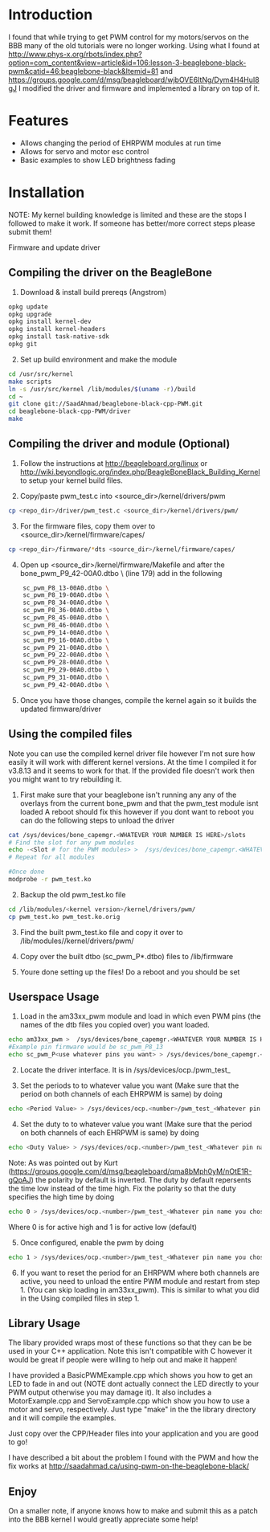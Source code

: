Introduction
========================
I found that while trying to get PWM control for my motors/servos on the BBB 
many of the old tutorials were no longer working. Using what I found at 
http://www.phys-x.org/rbots/index.php?option=com_content&view=article&id=106:lesson-3-beaglebone-black-pwm&catid=46:beaglebone-black&Itemid=81 
and https://groups.google.com/d/msg/beagleboard/wjbOVE6ItNg/Dym4H4HuI8gJ
I modified the driver and firmware and implemented a library on top of it.

Features
========================
* Allows changing the period of EHRPWM modules at run time
* Allows for servo and motor esc control
* Basic examples to show LED brightness fading

Installation
========================

NOTE: My kernel building knowledge is limited and these are the stops I followed to make it work. 
      If someone has better/more correct steps please submit them!

Firmware and update driver

Compiling the driver on the BeagleBone
-------------------------------
1) Download & install build prereqs (Angstrom)
````sh
opkg update
opkg upgrade
opkg install kernel-dev
opkg install kernel-headers
opkg install task-native-sdk
opkg git
````

2) Set up build environment and make the module
````sh
cd /usr/src/kernel
make scripts
ln -s /usr/src/kernel /lib/modules/$(uname -r)/build
cd ~
git clone git://SaadAhmad/beaglebone-black-cpp-PWM.git
cd beaglebone-black-cpp-PWM/driver
make
````

Compiling the driver and module (Optional)
-------------------------------
1) Follow the instructions at http://beagleboard.org/linux or http://wiki.beyondlogic.org/index.php/BeagleBoneBlack_Building_Kernel 
   to setup your kernel build files. 
   
2) Copy/paste pwm_test.c into <source_dir>/kernel/drivers/pwm
````sh
cp <repo_dir>/driver/pwm_test.c <source_dir>/kernel/drivers/pwm/
````

3) For the firmware files, copy them over to <source_dir>/kernel/firmware/capes/
````sh
cp <repo_dir>/firmware/*dts <source_dir>/kernel/firmware/capes/
````

4) Open up <source_dir>/kernel/firmware/Makefile and after the  bone_pwm_P9_42-00A0.dtbo \ (line 179) add in the following
````sh
	sc_pwm_P8_13-00A0.dtbo \
	sc_pwm_P8_19-00A0.dtbo \
	sc_pwm_P8_34-00A0.dtbo \
	sc_pwm_P8_36-00A0.dtbo \
	sc_pwm_P8_45-00A0.dtbo \
	sc_pwm_P8_46-00A0.dtbo \
	sc_pwm_P9_14-00A0.dtbo \
	sc_pwm_P9_16-00A0.dtbo \
	sc_pwm_P9_21-00A0.dtbo \
	sc_pwm_P9_22-00A0.dtbo \
	sc_pwm_P9_28-00A0.dtbo \
	sc_pwm_P9_29-00A0.dtbo \
	sc_pwm_P9_31-00A0.dtbo \
	sc_pwm_P9_42-00A0.dtbo \
````

5) Once you have those changes, compile the kernel again so it builds the updated firmware/driver

Using the compiled files
------------------------
Note you can use the compiled kernel driver file however I'm not sure how easily it will work with different kernel versions. 
At the time I compiled it for v3.8.13 and it seems to work for that. If the provided file doesn't work then you might want to try rebuilding it.

1) First make sure that your beaglebone isn't running any any of the overlays from the current bone_pwm and that the pwm_test module isnt loaded
   A reboot should fix this however if you dont want to reboot you can do the following steps to unload the driver 
````sh
cat /sys/devices/bone_capemgr.<WHATEVER YOUR NUMBER IS HERE>/slots
# Find the slot for any pwm modules
echo -<Slot # for the PWM modules> >  /sys/devices/bone_capemgr.<WHATEVER YOUR NUMBER IS HERE>/slots
# Repeat for all modules

#Once done
modprobe -r pwm_test.ko
````

2) Backup the old pwm_test.ko file
````sh
cd /lib/modules/<kernel version>/kernel/drivers/pwm/
cp pwm_test.ko pwm_test.ko.orig   
````
     
3) Find the built pwm_test.ko file and copy it over to /lib/modules/<kernel version>/kernel/drivers/pwm/
 
4) Copy over the built dtbo (sc_pwm_P*.dtbo) files to /lib/firmware

5) Youre done setting up the files! Do a reboot and you should be set

Userspace Usage
------------------------
1) Load in the am33xx_pwm module and load in which even PWM pins (the names of the dtb files you copied over) you want loaded.

````sh
echo am33xx_pwm >  /sys/devices/bone_capemgr.<WHATEVER YOUR NUMBER IS HERE>/slots
#Example pin firmware would be sc_pwm_P8_13
echo sc_pwm_P<use whatever pins you want> > /sys/devices/bone_capemgr.<WHATEVER YOUR NUMBER IS HERE>/slots
````

2) Locate the driver interface. It is in /sys/devices/ocp.<number>/pwm_test_<Whatever pin name you chose>

3) Set the periods to to whatever value you want (Make sure that the period on both channels of each EHRPWM is same) by doing
````sh
echo <Period Value> > /sys/devices/ocp.<number>/pwm_test_<Whatever pin name you chose>/period
````

4) Set the duty to to whatever value you want (Make sure that the period on both channels of each EHRPWM is same) by doing
````sh
echo <Duty Value> > /sys/devices/ocp.<number>/pwm_test_<Whatever pin name you chose>/duty
````

Note: As was pointed out by Kurt (https://groups.google.com/d/msg/beagleboard/qma8bMph0yM/nOtE1R-gQpAJ) the polarity by default is inverted. 
The duty by default repersents the time low instead of the time high. 
Fix the polarity so that the duty specifies the high time by doing
````sh
echo 0 > /sys/devices/ocp.<number>/pwm_test_<Whatever pin name you chose>/polarity
````
Where  0 is for active high and 1 is for active low (default)

5) Once configured, enable the pwm by doing
````sh
echo 1 > /sys/devices/ocp.<number>/pwm_test_<Whatever pin name you chose>/run
````

6) If you want to reset the period for an EHRPWM where both channels are active, you need to unload the entire PWM module and restart from step 1. (You can skip loading in am33xx_pwm).
This is similar to what you did in the Using compiled files in step 1.  

Library Usage
------------------------
The libary provided wraps most of these functions so that they can be be used in your C++ application. Note this isn't compatible with C
however it would be great if people were willing to help out and make it happen! 

I have provided a BasicPWMExample.cpp which shows 
you how to get an LED to fade in and out (NOTE dont actually connect the LED directly to your PWM output otherwise you may damage it). 
It also includes a MotorExample.cpp and ServoExample.cpp which show you how to use a motor and servo, respectively. Just type "make" in the
the library directory and it will compile the examples.

Just copy over the CPP/Header files into your application and you are good to go!

I have described a bit about the problem I found with the PWM and how the fix works at http://saadahmad.ca/using-pwm-on-the-beaglebone-black/


Enjoy
------------------------
On a smaller note, if anyone knows how to make and submit this as a patch into the BBB kernel I would greatly appreciate some help!  



 
